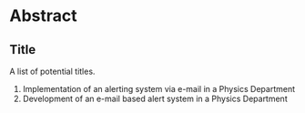 # Abstract 

## Title

A list of potential titles.

1. Implementation of an alerting system via e-mail in a Physics Department
2. Development of an e-mail based alert system in a Physics Department
